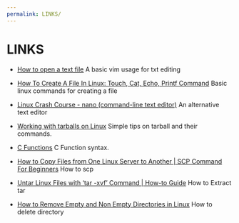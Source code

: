 ```yaml
---
permalink: LINKS/
---
```

# LINKS


- [How to open a text file](https://askubuntu.com/questions/261900/how-do-i-open-a-text-file-in-my-terminal)
A basic vim usage for txt editing

- [How To Create A File In Linux: Touch, Cat, Echo, Printf Command](https://unstop.com/blog/how-to-create-a-file-in-linux)
Basic linux commands for creating a file

- [Linux Crash Course - nano (command-line text editor)](https://www.youtube.com/watch?v=DLeATFgGM-A&ab_channel=LearnLinuxTV)
An alternative text editor

- [Working with tarballs on Linux](https://www.networkworld.com/article/966808/working-with-tarballs-on-linux.html)
Simple tips on tarball and their commands.

- [C Functions](https://www.geeksforgeeks.org/c-functions/)
C Function syntax.

- [How to Copy Files from One Linux Server to Another | SCP Command For Beginners](https://www.youtube.com/watch?v=7K3tAhArPUY)
How to scp

- [Untar Linux Files with ‘tar -xvf’ Command | How-to Guide](https://ioflood.com/blog/untar-linux-command/)
How to Extract tar

- [How to Remove Empty and Non Empty Directories in Linux](https://dev.to/smpnjn/how-to-remove-empty-and-non-empty-directories-in-linux-2pi2)
How to delete directory
